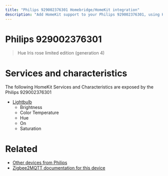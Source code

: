 ```yaml
---
title: "Philips 929002376301 Homebridge/HomeKit integration"
description: "Add HomeKit support to your Philips 929002376301, using Homebridge, Zigbee2MQTT and homebridge-z2m."
---
```

<!---
This file has been GENERATED using src/docgen/docgen.ts
DO NOT EDIT THIS FILE MANUALLY!
-->
# Philips 929002376301
> Hue Iris rose limited edition (generation 4) 


# Services and characteristics
The following HomeKit Services and Characteristics are exposed by
the Philips 929002376301

* [Lightbulb](../../light.md)
  * Brightness
  * Color Temperature
  * Hue
  * On
  * Saturation


# Related
* [Other devices from Philips](../index.md#philips)
* [Zigbee2MQTT documentation for this device](https://www.zigbee2mqtt.io/devices/929002376301.html)